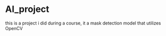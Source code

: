 # AI_project
this is a project i did during a course, it a mask detection model that utilizes OpenCV
